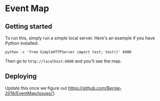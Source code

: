 # Event Map

## Getting started

To run this, simply run a simple local server.  Here's an example if you have Python installed:

`python -c 'from SimpleHTTPServer import test; test()' 6000`

Then go to `http://localhost:6000` and you'll see the map.

## Deploying

Update this once we figure out https://github.com/Bernie-2016/EventMap/issues/1.